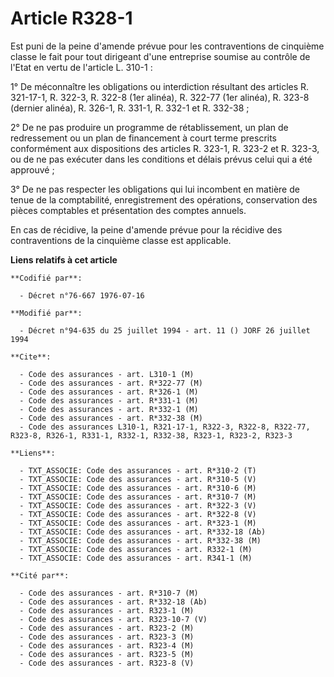 # Article R328-1

Est puni de la peine d'amende prévue pour les contraventions de cinquième classe le fait pour tout dirigeant d'une entreprise
soumise au contrôle de l'Etat en vertu de l'article L. 310-1 :

1° De méconnaître les obligations ou interdiction résultant des articles R. 321-17-1, R. 322-3, R. 322-8 (1er alinéa), R.
322-77 (1er alinéa), R. 323-8 (dernier alinéa), R. 326-1, R. 331-1, R. 332-1 et R. 332-38 ;

2° De ne pas produire un programme de rétablissement, un plan de redressement ou un plan de financement à court terme
prescrits conformément aux dispositions des articles R. 323-1, R. 323-2 et R. 323-3, ou de ne pas exécuter dans les
conditions et délais prévus celui qui a été approuvé ;

3° De ne pas respecter les obligations qui lui incombent en matière de tenue de la comptabilité, enregistrement des
opérations, conservation des pièces comptables et présentation des comptes annuels.

En cas de récidive, la peine d'amende prévue pour la récidive des contraventions de la cinquième classe est applicable.

**Liens relatifs à cet article**

	**Codifié par**:

	  - Décret n°76-667 1976-07-16

	**Modifié par**:

	  - Décret n°94-635 du 25 juillet 1994 - art. 11 () JORF 26 juillet 1994

	**Cite**:

	  - Code des assurances - art. L310-1 (M)
	  - Code des assurances - art. R*322-77 (M)
	  - Code des assurances - art. R*326-1 (M)
	  - Code des assurances - art. R*331-1 (M)
	  - Code des assurances - art. R*332-1 (M)
	  - Code des assurances - art. R*332-38 (M)
	  - Code des assurances L310-1, R321-17-1, R322-3, R322-8, R322-77, R323-8, R326-1, R331-1, R332-1, R332-38, R323-1, R323-2, R323-3

	**Liens**:

	  - TXT_ASSOCIE: Code des assurances - art. R*310-2 (T)
	  - TXT_ASSOCIE: Code des assurances - art. R*310-5 (V)
	  - TXT_ASSOCIE: Code des assurances - art. R*310-6 (M)
	  - TXT_ASSOCIE: Code des assurances - art. R*310-7 (M)
	  - TXT_ASSOCIE: Code des assurances - art. R*322-3 (V)
	  - TXT_ASSOCIE: Code des assurances - art. R*322-8 (V)
	  - TXT_ASSOCIE: Code des assurances - art. R*323-1 (M)
	  - TXT_ASSOCIE: Code des assurances - art. R*332-18 (Ab)
	  - TXT_ASSOCIE: Code des assurances - art. R*332-38 (M)
	  - TXT_ASSOCIE: Code des assurances - art. R332-1 (M)
	  - TXT_ASSOCIE: Code des assurances - art. R341-1 (M)

	**Cité par**:

	  - Code des assurances - art. R*310-7 (M)
	  - Code des assurances - art. R*332-18 (Ab)
	  - Code des assurances - art. R323-1 (M)
	  - Code des assurances - art. R323-10-7 (V)
	  - Code des assurances - art. R323-2 (M)
	  - Code des assurances - art. R323-3 (M)
	  - Code des assurances - art. R323-4 (M)
	  - Code des assurances - art. R323-5 (M)
	  - Code des assurances - art. R323-8 (V)
